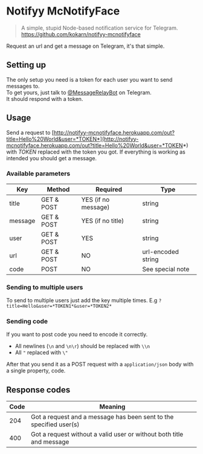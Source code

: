 # Notifyy McNotifyFace
> A simple, stupid Node-based notification service for Telegram.
> https://github.com/kokarn/notifyy-mcnotifyface  

Request an url and get a message on Telegram, it's that simple.

## Setting up
The only setup you need is a token for each user you want to send messages to.  
To get yours, just talk to  [@MessageRelayBot](https://web.telegram.org/#/im?p=@MessageRelayBot) on Telegram.   
It should respond with a token.

## Usage
Send a request to [http://notifyy-mcnotifyface.herokuapp.com/out?title=Hello%20World&user=*TOKEN*](http://notifyy-mcnotifyface.herokuapp.com/out?title=Hello%20World&user=*TOKEN*) with *TOKEN* replaced with the token you got. If everything is working as intended you should get a message.

### Available parameters

| Key     | Method     | Required            | Type               |
|---------|------------|---------------------|--------------------|
| title   | GET & POST | YES (if no message) | string             |
| message | GET & POST | YES (if no title)   | string             |
| user    | GET & POST | YES                 | string             |
| url     | GET & POST | NO                  | url-encoded string |
| code    | POST       | NO                  | See special note   |


### Sending to multiple users
To send to multiple users just add the key multiple times.
E.g `?title=Hello&user=*TOKEN1*&user=*TOKEN2*`

### Sending code
If you want to post code you need to encode it correctly.  
* All newlines (`\n` and `\n\r`) should be replaced with `\\n`  
* All `"` replaced with `\"`  

After that you send it as a POST request with a `application/json` body with a single property, code.


## Response codes

| Code | Meaning                                                                                         |
|------|-------------------------------------------------------------------------------------------------|
| 204  | Got a request and a message has been sent to the specified user(s)                              |
| 400  | Got a request without a valid user or without both title and message                            |
